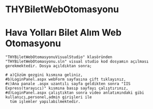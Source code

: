 # THYBiletWebOtomasyonu
# Hava Yolları Bilet Alım Web Otomasyonu

    "THYBiletWebOtomasyonuVisualStudio" klasöründen "THYBiletWebOtomasyonu.sln" visual studio kod dosyamın açılması gerekmektedir. Dosya açıldıktan sonra;

    # a)Çözüm gezgini kısmına geliniz,
    #b)LoginPanel.aspx webForm sayfasına çift tıklayınız,
    #c)Ana panale .aspx uzantılı sayfa geldikten sonra "IIS Express(tarayıcı)" kısmına basıp sayfayı çalıştırınız,
    #d)LoginPanel.aspx çalıştıktan sonra video anlatımındaki gibi kullanıcı,personel,admin girişleri ile
      tüm işlemler yapılabilmektedir.

